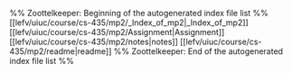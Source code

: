 %% Zoottelkeeper: Beginning of the autogenerated index file list  %%
 [[lefv/uiuc/course/cs-435/mp2/_Index_of_mp2|_Index_of_mp2]]
 [[lefv/uiuc/course/cs-435/mp2/Assignment|Assignment]]
 [[lefv/uiuc/course/cs-435/mp2/notes|notes]]
 [[lefv/uiuc/course/cs-435/mp2/readme|readme]]
%% Zoottelkeeper: End of the autogenerated index file list  %%
